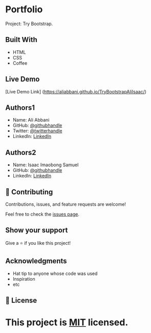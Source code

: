 # Portfolio
Project: Try Bootstrap.
 
 
## Built With
- HTML
- CSS
- Coffee
 
## Live Demo
[Live Demo Link] (https://aliabbani.github.io/TryBootstrapAliIsaac/)
 

## Authors1

- Name: Ali Abbani
- GitHub: [@githubhandle](https://github.com/aliabbani)
- Twitter: [@twitterhandle](https://twitter.com/aliabbani)
- LinkedIn: [LinkedIn](https://www.linkedin.com/in/ali-abbani-8b6246150/)

## Authors2

- Name: Isaac Imaobong Samuel
- GitHub: [@githubhandle](https://github.com/zieeco)
- LinkedIn: [LinkedIn](https://www.linkedin.com/in/isaac-imaobong-samuel-a4849b1b8/)
 
            
## 🤝 Contributing
 
Contributions, issues, and feature requests are welcome!
 
Feel free to check the [issues page](issues/).
 
## Show your support
 
Give a ⭐️ if you like this project!
 
## Acknowledgments
 
- Hat tip to anyone whose code was used
- Inspiration
- etc
 
## 📝 License
 
This project is [MIT](lic.url) licensed.
=======
 